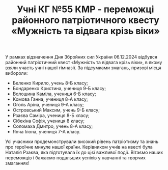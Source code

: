 ﻿---
title: Учні КГ №55 КМР - переможці районного патріотичного квесту «Мужність та відвага крізь віки»
---

У рамках відзначення Дня Збройних сил України 06.12.2024 відбувся районний патріотичний квест «Мужність та відвага крізь віки», в якому взяли участь учні нашої гімназії. За підсумками змагань, призові місця вибороли:

- Беленко Кирило, учень 8-Б класу;
- Бондаренко Кристина, учениця 9-Б класу;
- Волошина Каміла, учениця 6-Б класу;
- Комова Ганна, учениця 8-А класу;
- Оголь Аріна, учениця 9-А класу;
- Островський Максим, учень 9-Б класу;
- Рзаєва Саміра, учениця 8-Б класу;
- Сібєкіна Софія, учениця 8 класу;
- Соломаха Дмитро, учень 8-А класу;
- Янча Ілона, учениця 7-А класу.

Усі учасники продемонстрували високий рівень патріотизму та знань про героїчне минуле нашої країни. Керівником учнів на квесті була Наталія Рзаєва, яка підготувала їх до цієї важливої події. Вітаємо наших переможців і бажаємо подальших успіхів у навчанні та творчих змаганнях!
   
<slideshow />